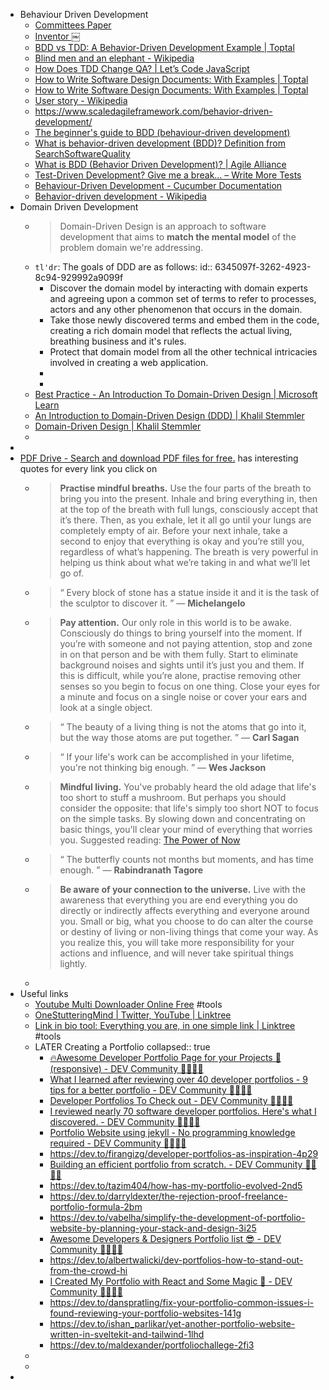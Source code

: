 - Behaviour Driven Development
	- [Committees Paper](http://melconway.com/Home/Committees_Paper.html)
	- [Inventor
	  ￼](http://melconway.com/Home/Inventor.html)
	- [BDD vs TDD: A Behavior-Driven Development Example | Toptal](https://www.toptal.com/freelance/your-boss-won-t-appreciate-tdd-try-bdd)
	- [Blind men and an elephant - Wikipedia](https://en.wikipedia.org/wiki/Blind_men_and_an_elephant)
	- [How Does TDD Change QA? | Let’s Code JavaScript](http://www.letscodejavascript.com/v3/blog/2014/02/how_does_tdd_change_qa)
	- [How to Write Software Design Documents: With Examples | Toptal](https://www.toptal.com/freelance/why-design-documents-matter)
	- [How to Write Software Design Documents: With Examples | Toptal](https://www.toptal.com/freelance/why-design-documents-matter)
	- [User story - Wikipedia](https://en.wikipedia.org/wiki/User_story)
	- https://www.scaledagileframework.com/behavior-driven-development/
	- [The beginner's guide to BDD (behaviour-driven development)](https://inviqa.com/blog/bdd-guide)
	- [What is behavior-driven development (BDD)? Definition from SearchSoftwareQuality](https://www.techtarget.com/searchsoftwarequality/definition/Behavior-driven-development-BDD)
	- [What is BDD (Behavior Driven Development)? | Agile Alliance](https://www.agilealliance.org/glossary/bdd/)
	- [Test-Driven Development? Give me a break… – Write More Tests](https://writemoretests.com/2011/09/test-driven-development-give-me-break.html)
	- [Behaviour-Driven Development - Cucumber Documentation](https://cucumber.io/docs/bdd/)
	- [Behavior-driven development - Wikipedia](https://en.wikipedia.org/wiki/Behavior-driven_development)
- Domain Driven Development
	- >Domain-Driven Design is an approach to software development that aims to **match the mental model** of the problem domain we're addressing.
	- `tl'dr`: The goals of DDD are as follows:
	  id:: 6345097f-3262-4923-8c94-929992a9099f
		- Discover the domain model by interacting with domain experts and agreeing upon a common set of terms to refer to processes, actors and any other phenomenon that occurs in the domain.
		- Take those newly discovered terms and embed them in the code, creating a rich domain model that reflects the actual living, breathing business and it's rules.
		- Protect that domain model from all the other technical intricacies involved in creating a web application.
		-
		-
	- [Best Practice - An Introduction To Domain-Driven Design | Microsoft Learn](https://learn.microsoft.com/en-us/archive/msdn-magazine/2009/february/best-practice-an-introduction-to-domain-driven-design)
	- [An Introduction to Domain-Driven Design (DDD) | Khalil Stemmler](https://khalilstemmler.com/articles/domain-driven-design-intro/)
	- [Domain-Driven Design | Khalil Stemmler](https://khalilstemmler.com/articles/categories/domain-driven-design/)
	-
-
- [PDF Drive - Search and download PDF files for free.](https://www.pdfdrive.com/) has interesting quotes for every link you click on
	- > **Practise mindful breaths.** Use the four parts of the breath to bring you into the present. Inhale and bring everything in, then at the top of the breath with full lungs, consciously accept that it’s there. Then, as you exhale, let it all go until your lungs are completely empty of air. Before your next inhale, take a second to enjoy that everything is okay and you’re still you, regardless of what’s happening. The breath is very powerful in helping us think about what we’re taking in and what we’ll let go of.
	- >“ Every block of stone has a statue inside it and it is the task of the sculptor to discover it. ” ― **Michelangelo**
	- >**Pay attention.** Our only role in this world is to be awake. Consciously do things to bring yourself into the moment. If you’re with someone and not paying attention, stop and zone in on that person and be with them fully. Start to eliminate background noises and sights until it’s just you and them. If this is difficult, while you’re alone, practise removing other senses so you begin to focus on one thing. Close your eyes for a minute and focus on a single noise or cover your ears and look at a single object.
	- >“ The beauty of a living thing is not the atoms that go into it, but the way those atoms are put together. ” ― **Carl Sagan**
	- >“ If your life's work can be accomplished in your lifetime, you're not thinking big enough. ” ― **Wes Jackson**
	- >**Mindful living.** You've probably heard the old adage that life's too short to stuff a mushroom. But perhaps you should consider the opposite: that life's simply too short NOT to focus on the simple tasks. By slowing down and concentrating on basic things, you'll clear your mind of everything that worries you. Suggested reading: [The Power of Now](https://www.pdfdrive.com/the-power-of-now-a-guide-to-spiritual-enlightenment-e60365106.html)
	- >“ The butterfly counts not months but moments, and has time enough. ” ― **Rabindranath Tagore**
	- >**Be aware of your connection to the universe.** Live with the awareness that everything you are end everything you do directly or indirectly affects everything and everyone around you. Small or big, what you choose to do can alter the course or destiny of living or non-living things that come your way. As you realize this, you will take more responsibility for your actions and influence, and will never take spiritual things lightly.
	-
- Useful links
	- [Youtube Multi Downloader Online Free](https://youtubemultidownloader.net/playlists.html) #tools
	- [OneStutteringMind | Twitter, YouTube | Linktree](https://linktr.ee/OneStutteringMind)
	- [Link in bio tool: Everything you are, in one simple link | Linktree](https://linktr.ee/) #tools
	- LATER Creating a Portfolio
	  collapsed:: true
		- [🔥Awesome Developer Portfolio Page for your Projects 📱 (responsive) - DEV Community 👩‍💻👨‍💻](https://dev.to/kerthin/awesome-developer-portfolio-page-for-your-projects-responsive-2npp)
		- [What I learned after reviewing over 40 developer portfolios - 9 tips for a better portfolio - DEV Community 👩‍💻👨‍💻](https://dev.to/kethmars/what-i-learned-after-reviewing-over-40-developer-portfolios-9-tips-for-a-better-portfolio-4me7)
		- [Developer Portfolios To Check out - DEV Community 👩‍💻👨‍💻](https://dev.to/siddharthroy/developers-portfolio-to-checkout-4eem)
		- [I reviewed nearly 70 software developer portfolios. Here's what I discovered.  - DEV Community 👩‍💻👨‍💻](https://dev.to/realtoughcandy/i-reviewed-nearly-70-software-developer-portfolios-here-s-what-i-discovered-36jp)
		- [Portfolio Website using jekyll - No programming knowledge required - DEV Community 👩‍💻👨‍💻](https://dev.to/rahulmanojt/portfolio-website-using-jekyll-no-programming-knowledge-required-50l6)
		- https://dev.to/firangizg/developer-portfolios-as-inspiration-4p29
		- [Building an efficient portfolio from scratch. - DEV Community 👩‍💻👨‍💻](https://dev.to/joelbonetr/building-an-efficient-portfolio-from-scratch-29j5)
		- https://dev.to/tazim404/how-has-my-portfolio-evolved-2nd5
		- https://dev.to/darryldexter/the-rejection-proof-freelance-portfolio-formula-2bm
		- https://dev.to/vabelha/simplify-the-development-of-portfolio-website-by-planning-your-stack-and-design-3i25
		- [Awesome Developers & Designers Portfolio list 😎 - DEV Community 👩‍💻👨‍💻](https://dev.to/rf/awesome-developers-designers-portfolio-list-45hd)
		- https://dev.to/albertwalicki/dev-portfolios-how-to-stand-out-from-the-crowd-hi
		- [I Created My Portfolio with React and Some Magic 🎉 - DEV Community 👩‍💻👨‍💻](https://dev.to/flexdinesh/i-re-wrote-my-portfolio-and-added-some-magic-22n7)
		- https://dev.to/danspratling/fix-your-portfolio-common-issues-i-found-reviewing-your-portfolio-websites-141g
		- https://dev.to/ishan_parlikar/yet-another-portfolio-website-written-in-sveltekit-and-tailwind-1lhd
		- https://dev.to/maldexander/portfoliochallege-2fi3
	-
	-
-